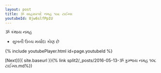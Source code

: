 ```yaml
---
layout: post
title: ૐ સાહસરપદે નમહ ૧૦૮ ટાઈમ્સ
youtubeId: 8jw6slfPpIU
---
```

 
 
 ૐ કંથાય નમહ  
 
 -  સુખની ઉચ્ચ મર્યાદા કોણ છે 
 
  
 
  
 
 
 
 
 
 


{% include youtubePlayer.html id=page.youtubeId %}
 
[Next]({{ site.baseurl }}{% link  split2/_posts/2016-05-13-ૐ કુમ્ભાય નમહ ૧૦૮ ટાઈમ્સ.md%})
 
